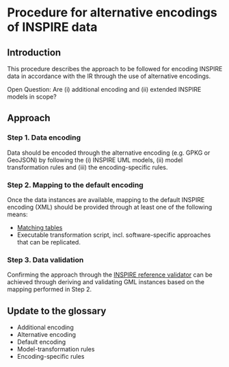 # Procedure for alternative encodings of INSPIRE data

## Introduction
This procedure describes the approach to be followed for encoding INSPIRE data in accordance with the IR through the use of alternative encodings.

Open Question: Are (i) additional encoding and (ii) extended INSPIRE models in scope? 

## Approach

### Step 1. Data encoding
Data should be encoded through the alternative encoding (e.g. GPKG or GeoJSON) by following the (i) INSPIRE UML models, (ii) model transformation rules and (iii) the encoding-specific rules.

### Step 2. Mapping to the default encoding
Once the data instances are available, mapping to the default INSPIRE encoding (XML) should be provided through at least one of the following means:
- [Matching tables](https://inspire.ec.europa.eu/data-model/approved/r4618-ir/mapping/)
- Executable transformation script, incl. software-specific approaches that can be replicated.

### Step 3. Data validation
Confirming the approach through the [INSPIRE reference validator](https://inspire.ec.europa.eu/validator/) can be achieved through deriving and validating GML instances based on the mapping performed in Step 2.


## Update to the glossary
- Additional encoding
- Alternative encoding
- Default encoding
- Model-transformation rules
- Encoding-specific rules
